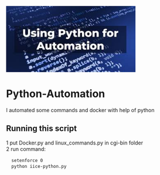 <img src="https://github.com/jokker99/Python-Automation/blob/master/index.jpg" width="70%">


# Python-Automation
I automated some commands and docker with help of python

## Running this script
  1 put Docker.py and linux_commands.py in cgi-bin folder <br>
  2 run command: 
  ```bash
    setenforce 0
    python iice-python.py
  ```
  
  


